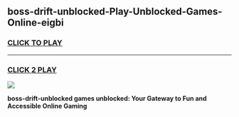 
## boss-drift-unblocked-Play-Unblocked-Games-Online-eigbi
<h3>
<a href="https://premium76.site?title=boss-drift-unblocked&ref=25A">CLICK TO PLAY</a></h3>
<hr>

<h3>
<a href="https://premium76.site?title=boss-drift-unblocked&ref=25A">CLICK 2 PLAY</a>
  
</h3>

<a href="https://premium76.site?title=boss-drift-unblocked&ref=25A"><img src="https://clearcache.store/games.png"></a>


**boss-drift-unblocked games unblocked: Your Gateway to Fun and Accessible Online Gaming**
